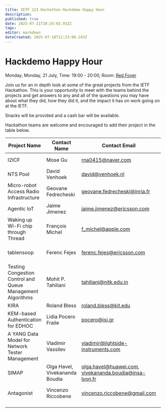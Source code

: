```yaml
---
title: IETF 123 Hackathon Hackdemo Happy Hour
description: 
published: true
date: 2025-07-21T10:24:03.932Z
tags: 
editor: markdown
dateCreated: 2025-07-18T12:23:08.243Z
---
```


# Hackdemo Happy Hour
Monday, Monday, 21 July, Time: 19:00 - 20:00, Room: [Red Foyer](https://datatracker.ietf.org/meeting/123/floor-plan?room=red-foyer)

Join us for an in depth look at some of the great projects from the IETF Hackathon. This is your opportunity to meet with the teams behind the projects and get answers to any and all of the questions you may have about what they did, how they did it, and the impact it has on work going on at the IETF. 

Snacks will be provided and a cash bar will be available.

Hackathon teams are welcome and encouraged to add their project in the table below.

| Project Name  |  Contact Name |  Contact Email |  Reference Link  |
 |---|---|---|---|
|I2ICF|Mose Gu|rna0415@naver.com|https://datatracker.ietf.org/doc/draft-jeong-opsawg-i2icf-framework/
|NTS Pool   | David Venhoek  | david@venhoek.nl  | https://datatracker.ietf.org/doc/draft-venhoek-nts-pool/  |
| Micro-robot Access Radio Infrastructure | Geovane Fedrecheski | geovane.fedrecheski@inria.fr | https://youtu.be/BAHgDbgaDFs?si=GNrgCQr2gtXrxEko |
| Agentic IoT | Jaime Jimenez | jaime.jimenez@ericsson.com | TBD |
| Waking up Wi-Fi chip through Thread | François Michel | f_michel@apple.com | https://datatracker.ietf.org/meeting/123/materials/slides-123-hackathon-sessd-thread-low-power-ipv6-mesh-00 |
| tablensoop  | Ferenc Fejes  | ferenc.fejes@ericsson.com  | https://datatracker.ietf.org/meeting/123/materials/slides-123-hackathon-sessd-tablesnoop-linux-table-lookup-tracer-00  |
| Testing Congestion Control and Queue Management Algorithms | Mohit P. Tahiliani | tahiliani@nitk.edu.in | https://wiki.ietf.org/en/meeting/123/hackathon#testing-congestion-control-and-queue-management-mechanisms |
| KIRA | Roland Bless  | roland.bless@kit.edu  | https://s.kit.edu/KIRA  |
| KEM-based Authentication for EDHOC | Lidia Pocero Fraile  | pocero@isi.gr  | https://datatracker.ietf.org/doc/draft-pocero-authkem-edhoc/  |
| A YANG Data Model for Network Tester Management | Vladimir Vassilev | vladimir@lightside-instruments.com  | https://datatracker.ietf.org/doc/draft-ietf-bmwg-network-tester-cfg  |
| SIMAP | Olga Havel, Vivekananda Boudia | olga.havel@huawei.com,  vivekananda.boudia@insa-lyon.fr | https://datatracker.ietf.org/doc/draft-ietf-nmop-simap-concept, https://datatracker.ietf.org/doc/draft-vivek-simap-external-relationship/  |
| Antagonist | Vincenzo Riccobene | vincenzo.riccobene@gmail.com | https://datatracker.ietf.org/meeting/123/materials/slides-123-nmop-antagonist-open-source-network-anomaly-lifecycle-and-semantics-00 |
|   |   |   |   |
|   |   |   |   |